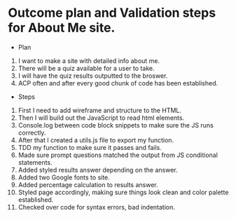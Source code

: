 # Outcome plan and Validation steps for About Me site.

* Plan

1. I want to make a site with detailed info about me.
1. There will be a quiz available for a user to take. 
1. I will have the quiz results outputted to the broswer.
1. ACP often and after every good chunk of code has been established.

* Steps

1. First I need to add wireframe and structure to the HTML.
1. Then I will build out the JavaScript to read html elements.
1. Console.log between code block snippets to make sure the JS runs correctly.
1. After that I created a utils.js file to export my function.
1. TDD my function to make sure it passes and fails.
1. Made sure prompt questions matched the output from JS conditional statements.
1. Added styled results answer depending on the answer.
1. Added two Google fonts to site.
1. Added percentage calculation to results answer.
1. Styled page accordingly, making sure things look clean and color palette established.
1. Checked over code for syntax errors, bad indentation. 

